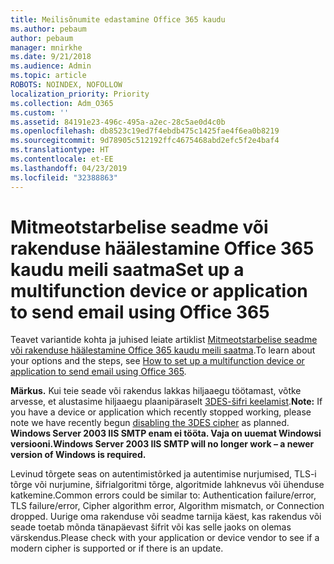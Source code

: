 ```yaml
---
title: Meilisõnumite edastamine Office 365 kaudu
ms.author: pebaum
author: pebaum
manager: mnirkhe
ms.date: 9/21/2018
ms.audience: Admin
ms.topic: article
ROBOTS: NOINDEX, NOFOLLOW
localization_priority: Priority
ms.collection: Adm_O365
ms.custom: ''
ms.assetid: 84191e23-496c-495a-a2ec-28c5ae0d4c0b
ms.openlocfilehash: db8523c19ed7f4ebdb475c1425fae4f6ea0b8219
ms.sourcegitcommit: 9d78905c512192ffc4675468abd2efc5f2e4baf4
ms.translationtype: HT
ms.contentlocale: et-EE
ms.lasthandoff: 04/23/2019
ms.locfileid: "32388863"
---
```

# <a name="set-up-a-multifunction-device-or-application-to-send-email-using-office-365"></a><span data-ttu-id="89147-102">Mitmeotstarbelise seadme või rakenduse häälestamine Office 365 kaudu meili saatma</span><span class="sxs-lookup"><span data-stu-id="89147-102">Set up a multifunction device or application to send email using Office 365</span></span>

<span data-ttu-id="89147-103">Teavet variantide kohta ja juhised leiate artiklist [Mitmeotstarbelise seadme või rakenduse häälestamine Office 365 kaudu meili saatma](https://support.office.com/article/69f58e99-c550-4274-ad18-c805d654b4c4).</span><span class="sxs-lookup"><span data-stu-id="89147-103">To learn about your options and the steps, see [How to set up a multifunction device or application to send email using Office 365](https://support.office.com/article/69f58e99-c550-4274-ad18-c805d654b4c4).</span></span>
  
<span data-ttu-id="89147-104">**Märkus.** Kui teie seade või rakendus lakkas hiljaaegu töötamast, võtke arvesse, et alustasime hiljaaegu plaanipäraselt [3DES-šifri keelamist](https://docs.microsoft.com/office365/securitycompliance/technical-reference-details-about-encryption).</span><span class="sxs-lookup"><span data-stu-id="89147-104">**Note:** If you have a device or application which recently stopped working, please note we have recently begun [disabling the 3DES cipher](https://docs.microsoft.com/office365/securitycompliance/technical-reference-details-about-encryption) as planned.</span></span>  <span data-ttu-id="89147-105">**Windows Server 2003 IIS SMTP enam ei tööta. Vaja on uuemat Windowsi versiooni.**</span><span class="sxs-lookup"><span data-stu-id="89147-105">**Windows Server 2003 IIS SMTP will no longer work – a newer version of Windows is required.**</span></span> 

<span data-ttu-id="89147-106">Levinud tõrgete seas on autentimistõrked ja autentimise nurjumised, TLS-i tõrge või nurjumine, šifrialgoritmi tõrge, algoritmide lahknevus või ühenduse katkemine.</span><span class="sxs-lookup"><span data-stu-id="89147-106">Common errors could be similar to: Authentication failure/error, TLS failure/error, Cipher algorithm error, Algorithm mismatch, or Connection dropped.</span></span>  <span data-ttu-id="89147-107">Uurige oma rakenduse või seadme tarnija käest, kas rakendus või seade toetab mõnda tänapäevast šifrit või kas selle jaoks on olemas värskendus.</span><span class="sxs-lookup"><span data-stu-id="89147-107">Please check with your application or device vendor to see if a modern cipher is supported or if there is an update.</span></span>
